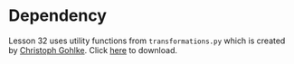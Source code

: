 # Dependency
Lesson 32 uses utility functions from `transformations.py` which is created by [Christoph Gohlke](http://www.lfd.uci.edu/~gohlke/). Click [here](http://www.lfd.uci.edu/~gohlke/code/transformations.py.html) to download.
